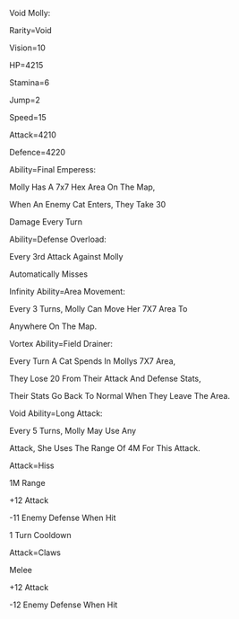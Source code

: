 Void Molly:

Rarity=Void

Vision=10

HP=4215

Stamina=6

Jump=2

Speed=15

Attack=4210

Defence=4220

Ability=Final Emperess:

Molly Has A 7x7 Hex Area On The Map,

When An Enemy Cat Enters, They Take 30

Damage Every Turn

Ability=Defense Overload:

Every 3rd Attack Against Molly

Automatically Misses

Infinity Ability=Area Movement:

Every 3 Turns, Molly Can Move Her 7X7 Area To

Anywhere On The Map.

Vortex Ability=Field Drainer:

Every Turn A Cat Spends In Mollys 7X7 Area,

They Lose 20 From Their Attack And Defense Stats,

Their Stats Go Back To Normal When They Leave The Area.

Void Ability=Long Attack:

Every 5 Turns, Molly May Use Any

Attack, She Uses The Range Of 4M For This Attack.

Attack=Hiss

1M Range

+12 Attack

-11 Enemy Defense When Hit

1 Turn Cooldown

Attack=Claws

Melee

+12 Attack

-12 Enemy Defense When Hit

